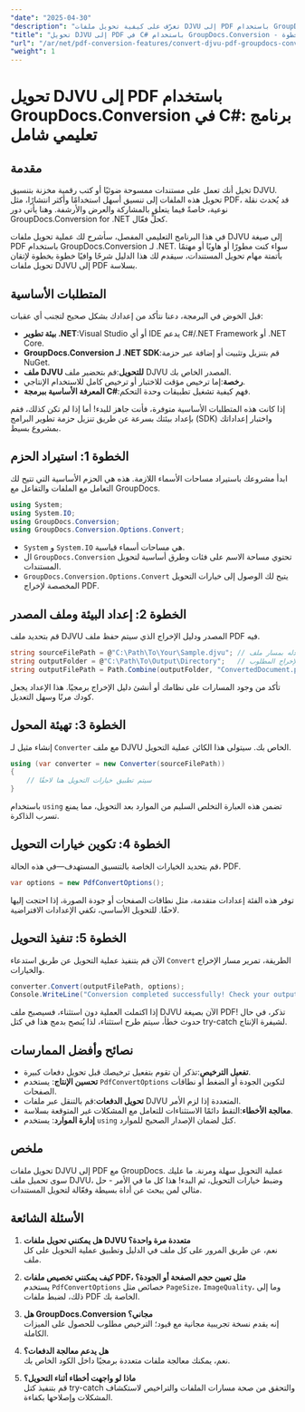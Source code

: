 ```yaml
---
"date": "2025-04-30"
"description": "تعرّف على كيفية تحويل ملفات DJVU إلى PDF باستخدام GroupDocs.Conversion في .NET. اتبع هذا الدليل خطوة بخطوة لتحويل المستندات بسلاسة."
"title": "تحويل DJVU إلى PDF في C# باستخدام GroupDocs.Conversion - دليل خطوة بخطوة"
"url": "/ar/net/pdf-conversion-features/convert-djvu-pdf-groupdocs-conversion-csharp/"
"weight": 1
---
```


# تحويل DJVU إلى PDF باستخدام GroupDocs.Conversion في C#: برنامج تعليمي شامل

## مقدمة
تخيل أنك تعمل على مستندات ممسوحة ضوئيًا أو كتب رقمية مخزنة بتنسيق DJVU. تحويل هذه الملفات إلى تنسيق أسهل استخدامًا وأكثر انتشارًا، مثل PDF، قد يُحدث نقلة نوعية، خاصةً فيما يتعلق بالمشاركة والعرض والأرشفة. وهنا يأتي دور GroupDocs.Conversion for .NET كحلٍّ فعّال.

في هذا البرنامج التعليمي المفصل، سأشرح لك عملية تحويل ملفات DJVU إلى صيغة PDF باستخدام GroupDocs.Conversion لـ .NET. سواء كنت مطورًا أو هاويًا أو مهتمًا بأتمتة مهام تحويل المستندات، سيقدم لك هذا الدليل شرحًا وافيًا خطوة بخطوة لإتقان تحويل ملفات DJVU إلى PDF بسلاسة.

## المتطلبات الأساسية

قبل الخوض في البرمجة، دعنا نتأكد من إعدادك بشكل صحيح لتجنب أي عقبات:

- **بيئة تطوير .NET**:Visual Studio أو أي IDE يدعم C#/.NET Framework أو .NET Core.
- **GroupDocs.Conversion لـ .NET SDK**:قم بتنزيل وتثبيت أو إضافة عبر حزمة NuGet.
- **ملف DJVU للتحويل**:قم بتحضير ملف DJVU المصدر الخاص بك.
- **رخصة**:إما ترخيص مؤقت للاختبار أو ترخيص كامل للاستخدام الإنتاجي.
- **المعرفة الأساسية ببرمجة C#**:فهم كيفية تشغيل تطبيقات وحدة التحكم.

إذا كانت هذه المتطلبات الأساسية متوفرة، فأنت جاهز للبدء! أما إذا لم تكن كذلك، فقم بإعداد بيئتك بسرعة عن طريق تنزيل حزمة تطوير البرامج (SDK) واختبار إعداداتك بمشروع بسيط.

## الخطوة 1: استيراد الحزم

ابدأ مشروعك باستيراد مساحات الأسماء اللازمة. هذه هي الحزم الأساسية التي تتيح لك التعامل مع الملفات والتفاعل مع GroupDocs.

```csharp
using System;
using System.IO;
using GroupDocs.Conversion;
using GroupDocs.Conversion.Options.Convert;
```

- `System` و `System.IO` هي مساحات أسماء قياسية.
- ال `GroupDocs.Conversion` تحتوي مساحة الاسم على فئات وطرق أساسية لتحويل المستندات.
- `GroupDocs.Conversion.Options.Convert` يتيح لك الوصول إلى خيارات التحويل المخصصة لإخراج PDF.

## الخطوة 2: إعداد البيئة وملف المصدر

قم بتحديد ملف DJVU المصدر ودليل الإخراج الذي سيتم حفظ ملف PDF فيه.

```csharp
string sourceFilePath = @"C:\Path\To\Your\Sample.djvu"; // استبدله بمسار ملف DJVU الخاص بك
string outputFolder = @"C:\Path\To\Output\Directory";   // استبدله بمجلد الإخراج المطلوب
string outputFilePath = Path.Combine(outputFolder, "ConvertedDocument.pdf");
```

تأكد من وجود المسارات على نظامك أو أنشئ دليل الإخراج برمجيًا. هذا الإعداد يجعل كودك مرنًا وسهل التعديل.

## الخطوة 3: تهيئة المحول

إنشاء مثيل لـ `Converter` مع ملف DJVU الخاص بك. سيتولى هذا الكائن عملية التحويل.

```csharp
using (var converter = new Converter(sourceFilePath))
{
    // سيتم تطبيق خيارات التحويل هنا لاحقًا
}
```

باستخدام `using` تضمن هذه العبارة التخلص السليم من الموارد بعد التحويل، مما يمنع تسرب الذاكرة.

## الخطوة 4: تكوين خيارات التحويل

قم بتحديد الخيارات الخاصة بالتنسيق المستهدف—في هذه الحالة، PDF.

```csharp
var options = new PdfConvertOptions();
```

توفر هذه الفئة إعدادات متقدمة، مثل نطاقات الصفحات أو جودة الصورة، إذا احتجت إليها لاحقًا. للتحويل الأساسي، تكفي الإعدادات الافتراضية.

## الخطوة 5: تنفيذ التحويل

الآن قم بتنفيذ عملية التحويل عن طريق استدعاء `Convert` الطريقة، تمرير مسار الإخراج والخيارات.

```csharp
converter.Convert(outputFilePath, options);
Console.WriteLine("Conversion completed successfully! Check your output folder.");
```

إذا اكتملت العملية دون استثناء، فسيصبح ملف DJVU الآن بصيغة PDF! تذكر، في حال حدوث خطأ، سيتم طرح استثناء، لذا يُنصح بدمج هذا في كتل try-catch لشيفرة الإنتاج.

## نصائح وأفضل الممارسات

- **تفعيل الترخيص**:تذكر أن تقوم بتفعيل ترخيصك قبل تحويل دفعات كبيرة.
- **تحسين الإنتاج**: يستخدم `PdfConvertOptions` لتكوين الجودة أو الضغط أو نطاقات الصفحات.
- **تحويل الدفعات**:قم بالتنقل عبر ملفات DJVU المتعددة إذا لزم الأمر.
- **معالجة الأخطاء**:التقط دائمًا الاستثناءات للتعامل مع المشكلات غير المتوقعة بسلاسة.
- **إدارة الموارد**: يستخدم `using` كتل لضمان الإصدار الصحيح للموارد.

## ملخص

تحويل ملفات DJVU إلى PDF مع GroupDocs. عملية التحويل سهلة ومرنة. ما عليك سوى تحميل ملف DJVU، وضبط خيارات التحويل، ثم البدء! هذا كل ما في الأمر - حل مثالي لمن يبحث عن أداة بسيطة وفعّالة لتحويل المستندات.

## الأسئلة الشائعة

1. **هل يمكنني تحويل ملفات DJVU متعددة مرة واحدة؟**  
نعم، عن طريق المرور على كل ملف في الدليل وتطبيق عملية التحويل على كل ملف.

2. **كيف يمكنني تخصيص ملفات PDF، مثل تعيين حجم الصفحة أو الجودة؟**  
يستخدم `PdfConvertOptions` خصائص مثل `PageSize`، `ImageQuality`، وما إلى ذلك، لضبط ملفات PDF الخاصة بك.

3. **هل GroupDocs.Conversion مجاني؟**  
إنه يقدم نسخة تجريبية مجانية مع قيود؛ الترخيص مطلوب للحصول على الميزات الكاملة.

4. **هل يدعم معالجة الدفعات؟**  
نعم، يمكنك معالجة ملفات متعددة برمجيًا داخل الكود الخاص بك.

5. **ماذا لو واجهت أخطاء أثناء التحويل؟**  
قم بتنفيذ كتل try-catch والتحقق من صحة مسارات الملفات والتراخيص لاستكشاف المشكلات وإصلاحها بكفاءة.